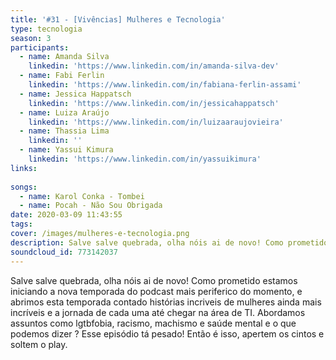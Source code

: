 ```yaml
---
title: '#31 - [Vivências] Mulheres e Tecnologia'
type: tecnologia
season: 3
participants:
  - name: Amanda Silva
    linkedin: 'https://www.linkedin.com/in/amanda-silva-dev'
  - name: Fabi Ferlin
    linkedin: 'https://www.linkedin.com/in/fabiana-ferlin-assami'
  - name: Jessica Happatsch
    linkedin: 'https://www.linkedin.com/in/jessicahappatsch'
  - name: Luiza Araújo
    linkedin: 'https://www.linkedin.com/in/luizaaraujovieira'
  - name: Thassia Lima
    linkedin: ''
  - name: Yassui Kimura
    linkedin: 'https://www.linkedin.com/in/yassuikimura'
links:
  
songs:
  - name: Karol Conka - Tombei
  - name: Pocah - Não Sou Obrigada
date: 2020-03-09 11:43:55
tags:
cover: /images/mulheres-e-tecnologia.png
description: Salve salve quebrada, olha nóis ai de novo! Como prometido estamos iniciando a nova temporada do podcast mais periferico do momento, e abrimos esta temporada contado histórias incriveis de mulheres ainda mais incríveis e a jornada de cada uma até chegar na área de TI.
soundcloud_id: 773142037
---
```


Salve salve quebrada, olha nóis ai de novo!
Como prometido estamos iniciando a nova temporada do podcast mais periferico do momento, e abrimos esta temporada contado histórias incriveis de mulheres ainda mais incríveis e a jornada de cada uma até chegar na área de TI.
Abordamos assuntos como lgtbfobia, racismo, machismo e saúde mental e o que podemos dizer ? Esse episódio tá pesado! Então é isso, apertem os cintos e soltem o play.